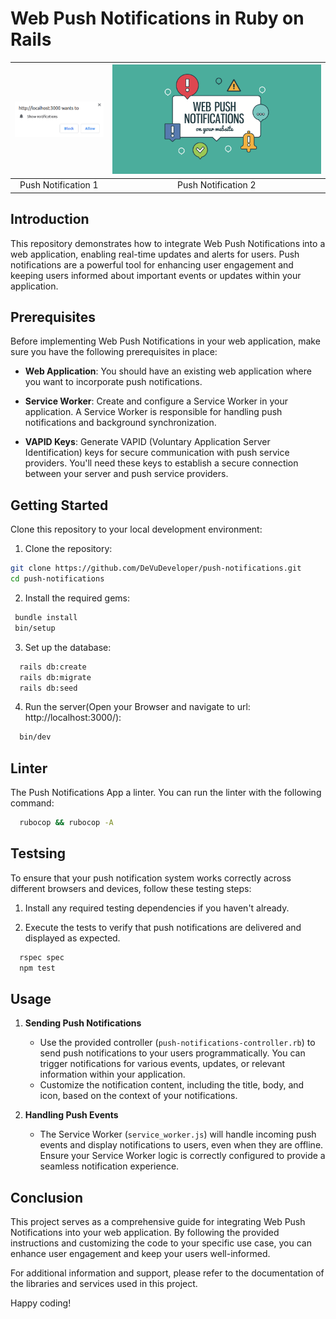 # Web Push Notifications in Ruby on Rails

![Push Notification 1](app/assets/images/screen1.png) | ![Push Notification 2](app/assets/images/screen2.png)
:-------------------------:|:-------------------------:
Push Notification 1           | Push Notification 2 

## Introduction

This repository demonstrates how to integrate Web Push Notifications into a web application, enabling real-time updates and alerts for users. Push notifications are a powerful tool for enhancing user engagement and keeping users informed about important events or updates within your application.

## Prerequisites

Before implementing Web Push Notifications in your web application, make sure you have the following prerequisites in place:

- **Web Application**: You should have an existing web application where you want to incorporate push notifications.

- **Service Worker**: Create and configure a Service Worker in your application. A Service Worker is responsible for handling push notifications and background synchronization.

- **VAPID Keys**: Generate VAPID (Voluntary Application Server Identification) keys for secure communication with push service providers. You'll need these keys to establish a secure connection between your server and push service providers.

## Getting Started

Clone this repository to your local development environment:

1. Clone the repository:

```bash
git clone https://github.com/DeVuDeveloper/push-notifications.git
cd push-notifications
```

2. Install the required gems:

```bash
 bundle install
 bin/setup
```

3. Set up the database:

```bash
  rails db:create
  rails db:migrate
  rails db:seed
```


4. Run the server(Open your Browser and navigate to url: http://localhost:3000/): 

```bash
  bin/dev
```

## Linter

The Push Notifications App a linter. You can run the linter with the following command:

```bash
  rubocop && rubocop -A
```

## Testsing
To ensure that your push notification system works correctly across different browsers and devices, follow these testing steps:

1. Install any required testing dependencies if you haven't already.

2. Execute the tests to verify that push notifications are delivered and displayed as expected.

```bash
  rspec spec
  npm test
```

## Usage

1. **Sending Push Notifications**
   - Use the provided controller (`push-notifications-controller.rb`) to send push notifications to your users programmatically. You can trigger notifications for various events, updates, or relevant information within your application.
   - Customize the notification content, including the title, body, and icon, based on the context of your notifications.

2. **Handling Push Events**
   - The Service Worker (`service_worker.js`) will handle incoming push events and display notifications to users, even when they are offline. Ensure your Service Worker logic is correctly configured to provide a seamless notification experience.


## Conclusion

This project serves as a comprehensive guide for integrating Web Push Notifications into your web application. By following the provided instructions and customizing the code to your specific use case, you can enhance user engagement and keep your users well-informed.

For additional information and support, please refer to the documentation of the libraries and services used in this project.

Happy coding!

